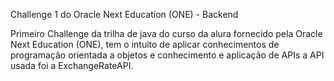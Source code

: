 Challenge 1 do Oracle Next Education (ONE) - Backend

Primeiro Challenge da trilha de java do curso da alura fornecido pela Oracle Next Education (ONE), tem o intuito de aplicar conhecimentos de programação orientada a objetos e conhecimento e aplicação de APIs a API usada foi a ExchangeRateAPI.
